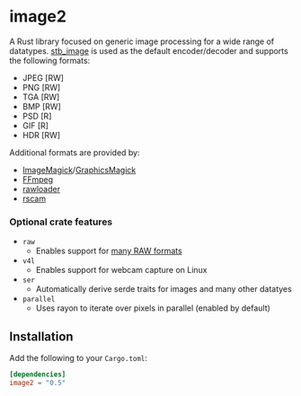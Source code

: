 # image2

A Rust library focused on generic image processing for a wide range of datatypes. [stb_image](https://github.com/nothings/stb) is used as the default encoder/decoder and supports the following formats:

- JPEG [RW]
- PNG [RW]
- TGA [RW]
- BMP [RW]
- PSD [R]
- GIF [R]
- HDR [RW]

Additional formats are provided by:

- [ImageMagick](https://imagemagick.org/script/formats.php)/[GraphicsMagick](http://www.graphicsmagick.org/formats.html)
- [FFmpeg](https://ffmpeg.org)
- [rawloader](https://crates.io/crates/rawloader)
- [rscam](https://github.com/loyd/rscam)

### Optional crate features

- `raw`
    * Enables support for [many RAW formats](https://github.com/pedrocr/rawloader#current-state)
- `v4l`
    * Enables support for webcam capture on Linux
- `ser`
    * Automatically derive serde traits for images and many other datatyes
- `parallel`
    * Uses rayon to iterate over pixels in parallel (enabled by default)

## Installation

Add the following to your `Cargo.toml`:

```toml
[dependencies]
image2 = "0.5"
```
